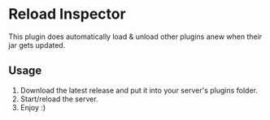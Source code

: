 # Reload Inspector
This plugin does automatically load &amp; unload other plugins anew when their jar gets updated.

## Usage

1. Download the latest release and put it into your server's plugins folder.
2. Start/reload the server.
3. Enjoy :)
